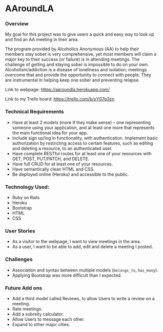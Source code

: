 # AAroundLA


### Overview
My goal for this project was to give users a quick and easy way to look up and find an AA meeting in their area.

The program provided by Alcoholics Anonymous (AA) to help their members stay sober is very comprehensive, yet most members will claim a major key to their success (or failure) is in attending meetings. The challenge of getting and staying sober is impossible to do on your own. Alcoholism/addiction is a disease of loneliness and isolation; meetings overcome that and provide the opportunity to connect with people. They are instrumental in helping keep one sober and preventing relapse.

Link to webpage:
<https://aaroundla.herokuapp.com/>

Link to my Trello board:
<https://trello.com/b/xYG7q3zn>

### Technical Requirements
+ Have at least 2 models (more if they make sense) – one representing someone using your application, and at least one more that represents the main functional idea for your app.
+ Include sign up/log in functionality, with authentication. Implement basic authorization by restricting access to certain features, such as editing and deleting a resource, to an authenticated user.
+ Have complete RESTful routes for at least one of your resources with GET, POST, PUT/PATCH, and DELETE.
+ Have full CRUD for at least one of your resources.
+ Have semantically clean HTML and CSS.
+ Be deployed online (Heroku) and accessible to the public.

### Technology Used:
+ Ruby on Rails
+ Heroku
+ Bootstrap
+ HTML
+ CSS

### User Stories
+ As a visitor to the webpage, I want to view meetings in the area.
+ As a user, I want to be able to add, edit and delete a meeting I posted.


### Challenges
+ Association and syntax between multiple models (`belongs_to`, `has_many`).
+ Applying Bootstrap was more difficult than I expected.

### Future Add ons
+ Add a third model called Reviews, to allow Users to write a review on a meeting.
+ Rate meetings.
+ Add a sobreity calculator.
+ Allow Users to message each other.
+ Expand to other major cities.